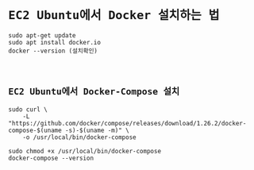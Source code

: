 # `EC2 Ubuntu에서 Docker 설치하는 법`

```
sudo apt-get update
sudo apt install docker.io
docker --version (설치확인)
```

<br>

## `EC2 Ubuntu에서 Docker-Compose 설치`

```
sudo curl \
    -L "https://github.com/docker/compose/releases/download/1.26.2/docker-compose-$(uname -s)-$(uname -m)" \
    -o /usr/local/bin/docker-compose
```
```
sudo chmod +x /usr/local/bin/docker-compose
docker-compose --version
```